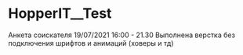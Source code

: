 # HopperIT__Test
Анкета соискателя
19/07/2021 16:00 - 21.30
Выполнена верстка  без подключения шрифтов и анимаций (ховеры и тд)
